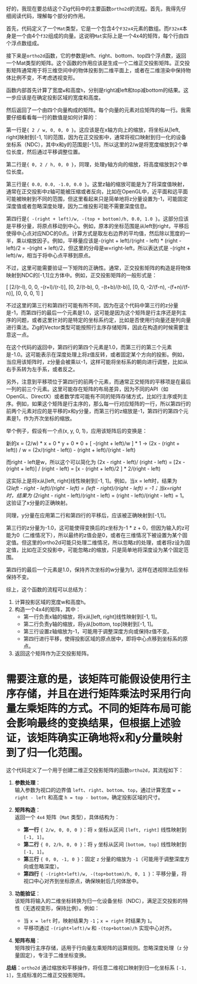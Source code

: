 好的，我现在要总结这个Zig代码中的主要函数`ortho2d`的流程。首先，我得先仔细阅读代码，理解每个部分的作用。

首先，代码定义了一个`Mat`类型，它是一个包含4个`F32x4`元素的数组。而`F32x4`本身是一个由4个`f32`组成的向量。这说明`Mat`实际上是一个4x4的矩阵，每个行由四个浮点数组成。

接下来是`ortho2d`函数，它的参数是left、right、bottom、top四个浮点数，返回一个Mat类型的矩阵。这个函数的作用应该是生成一个二维正交投影矩阵。正交投影矩阵通常用于将三维空间中的物体投影到二维平面上，或者在二维渲染中保持物体比例不变，不考虑透视变形。

函数内部首先计算了宽度`w`和高度`h`，分别是right减left和top减bottom的结果。这一步应该是在确定投影区域的宽度和高度。

然后返回了一个由四个向量构成的矩阵。每个向量的元素对应矩阵的每一行。我需要仔细看看每一行的数值是如何计算的：

第一行是`{ 2 / w, 0, 0, 0 }`。这应该是在x轴方向上的缩放，将坐标从[left, right]映射到[-1, 1]的范围，因为在正交投影中，通常将视口映射到归一化的设备坐标系（NDC），其中x和y的范围是[-1,1]。所以这里的2/w是将宽度缩放到2个单位长度，然后通过平移调整位置。

第二行是`{ 0, 2 / h, 0, 0 }`，同理，处理y轴方向的缩放，将高度缩放到2个单位长度。

第三行是`{ 0.0, 0.0, -1.0, 0.0 }`。这里z轴的缩放可能是为了将深度值映射，通常在正交投影中z轴可能被压缩或者反向，比如在OpenGL中，近平面和远平面可能被映射到不同的范围，但这里看起来只是简单地将z分量设置为-1，可能固定深度值或者忽略深度处理，因为二维投影可能不需要深度信息。

第四行是`{ -(right + left)/w, -(top + bottom)/h, 0.0, 1.0 }`。这部分应该是平移分量，将原点移动到中心。例如，原本的坐标范围是从left到right，平移后使得中心点对应NDC的0点。计算方式是取左右边界的平均值，然后除以宽度的一半，乘以缩放因子。例如，平移量应该是-(right + left)/(right - left) * (right - left)/2 = -(right + left)/2，但这里的分母是w=right-left，所以表达式是 -(right + left)/w，相当于将中心点平移到原点。

不过，这里可能需要验证一下矩阵的正确性。通常，正交投影矩阵的构造是将物体映射到NDC的[-1,1]立方体中。例如，正交投影矩阵的一般形式是：

[
    [2/(r-l), 0, 0, -(r+l)/(r-l)],
    [0, 2/(t-b), 0, -(t+b)/(t-b)],
    [0, 0, -2/(f-n), -(f+n)/(f-n)],
    [0, 0, 0, 1]
]

不过这里的第三行和第四行可能有所不同，因为在这个代码中第三行的z分量是-1，而第四行的最后一个元素是1.0，这可能是因为这个矩阵是行主序还是列主序的问题，或者这里针对的是特定的坐标系约定，比如是否使用行向量还是列向量进行乘法。Zig的Vector类型可能按照行主序存储矩阵，因此在构造的时候需要注意这一点。

在这个代码的返回中，第四行的第四个元素是1.0，而第三行的第三个元素是-1.0。这可能表示在深度处理上将z值反转，或者固定某个方向的投影。例如，当应用该矩阵时，z分量会被乘以-1，这样可能将坐标系的朝向进行调整，比如从右手系转为左手系，或者反之。

另外，注意到平移项位于第四行的前两个元素，而通常正交矩阵的平移项是在最后一列的前三个元素。这里可能存在矩阵的布局差异，因为不同的API（如OpenGL、DirectX）或者数学库可能有不同的矩阵存储方式，比如行主序或列主序。例如，如果这个矩阵是行主序的，那么每一行对应矩阵的一行，所以第四行的前两个元素对应的是平移的x和y分量，而第三行的z缩放是-1，第四行的第四个元素是1，作为齐次坐标的缩放。

举个例子，假设有一个点(x, y, 0, 1)，应用该矩阵后的变换是：

新的x = (2/w) * x + 0 * y + 0 * 0 + [ -(right + left)/w ] * 1 → (2x - (right + left)) / w = (2x/(right - left)) - (right + left)/(right - left)

而right - left是w，所以这个可以简化为 (2x - right - left)/ (right - left) = [2x - (right + left)] / (right - left) = [x - (right + left)/2 ] * 2/(right - left)

这实际上是将x从[left, right]线性映射到[-1, 1]。例如，当x = left时，结果为 (2*left - right - left)/(right - left) = (left - right)/(right - left) = -1；当x=right时，结果为 (2*right - right - left)/(right - left) = (right - left)/(right - left) = 1。这验证了x分量的正确映射。

同理，y分量在应用第二行和第四行的平移后，应该被正确映射到[-1,1]。

第三行的z分量为-1.0，这可能使得变换后的z坐标为-1 * z + 0，但因为输入的z可能为0（二维情况下），所以最终的z值会是0，或者在三维情况下被设置为某个固定值。但这里的ortho2d可能只处理二维情况，所以忽略z的处理，或者将z设为固定值，比如在正交投影中，可能忽略z的缩放，只是简单地将深度设为某个固定范围。

第四行的最后一个元素是1.0，保持齐次坐标的w分量为1，这样在透视除法后坐标保持不变。

综上，这个函数的流程可以总结为：

1. 计算投影区域的宽度w和高度h。
2. 构造一个4x4的矩阵，其中：
   - 第一行负责x轴的缩放，将x从[left, right]线性映射到[-1, 1]。
   - 第二行负责y轴的缩放，将y从[bottom, top]映射到[-1, 1]。
   - 第三行设置z轴缩放为-1，可能用于调整深度方向或保持z值不变。
   - 第四行进行平移，使得投影区域的原点居中，即将中心点移到坐标系的原点。
3. 返回这个矩阵作为正交投影矩阵。

需要注意的是，该矩阵可能假设使用行主序存储，并且在进行矩阵乘法时采用行向量左乘矩阵的方式。不同的矩阵布局可能会影响最终的变换结果，但根据上述验证，该矩阵确实正确地将x和y分量映射到了归一化范围。
================================================
这个代码定义了一个用于创建二维正交投影矩阵的函数`ortho2d`，其流程如下：

1. **参数处理**：  
   输入参数为视口的边界值 `left`、`right`、`bottom`、`top`，通过计算宽度 `w = right - left` 和高度 `h = top - bottom`，确定投影区域的尺寸。

2. **矩阵构造**：  
   返回一个 `4x4` 矩阵（`Mat` 类型），具体结构为：
   - **第一行** `{ 2/w, 0, 0, 0 }`：将 `x` 坐标从区间 `[left, right]` 线性映射到 `[-1, 1]`。
   - **第二行** `{ 0, 2/h, 0, 0 }`：将 `y` 坐标从区间 `[bottom, top]` 线性映射到 `[-1, 1]`。
   - **第三行** `{ 0, 0, -1, 0 }`：固定 `z` 分量的缩放为 `-1`（可能用于调整深度方向或忽略深度）。
   - **第四行** `{ -(right+left)/w, -(top+bottom)/h, 0, 1 }`：平移分量，将视口中心对齐到坐标原点，确保映射后几何体居中。

3. **功能验证**：  
   该矩阵将输入的二维坐标转换为归一化设备坐标（NDC），满足正交投影的特性（无透视变形，保持比例）。例如：
   - 当 `x = left` 时，映射结果为 `-1`；`x = right` 时结果为 `1`。
   - 平移项通过 `-(right+left)/w` 和 `-(top+bottom)/h` 实现中心对齐。

4. **矩阵布局**：  
   矩阵按行主序存储，适用于行向量左乘矩阵的运算规则。忽略深度处理（`z` 分量固定），专注于二维坐标变换。

**总结**：`ortho2d` 通过缩放和平移操作，将任意二维视口映射到归一化坐标系 `[-1, 1]`，生成标准的二维正交投影矩阵。